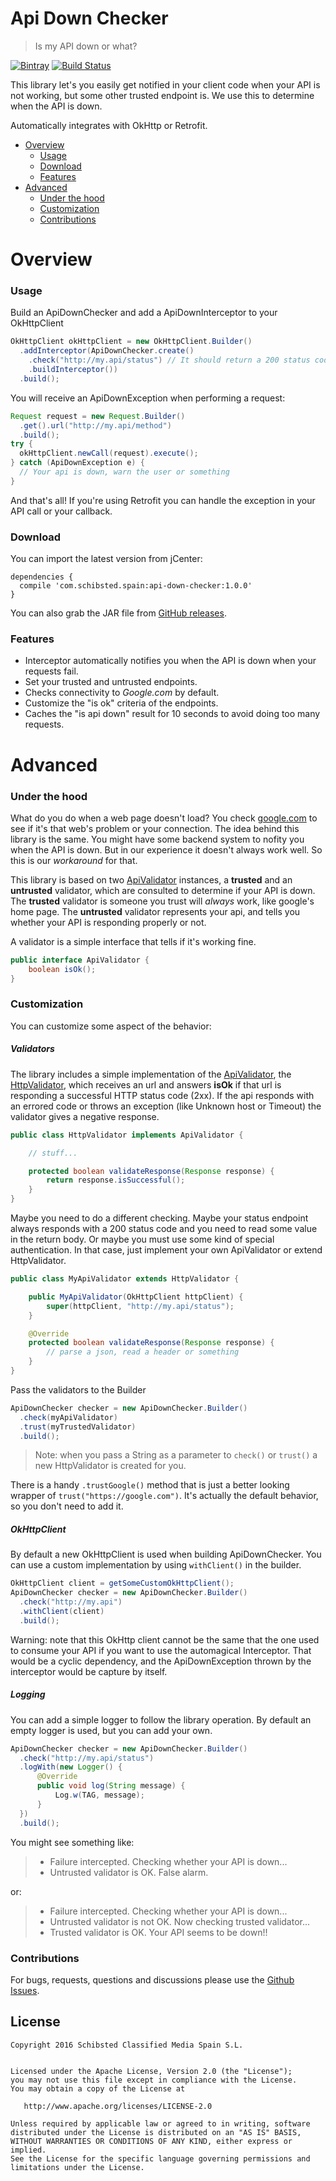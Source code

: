 # Api Down Checker
> Is my API down or what?

[![Bintray](https://img.shields.io/bintray/v/schibstedspain/maven/api-down-checker.svg?maxAge=2592000)](https://bintray.com/schibstedspain/maven/api-down-checker/) [![Build Status](https://travis-ci.org/scm-spain/api-down-checker.svg?branch=master)](https://travis-ci.org/scm-spain/api-down-checker)

This library let's you easily get notified in your client code when your API is not working, but some other trusted endpoint is. We use this to determine when the API is down.

Automatically integrates with OkHttp or Retrofit.

- [Overview](#overview)
  - [Usage](#usage)
  - [Download](#download)
  - [Features](#features)
- [Advanced](#advanced)
  - [Under the hood](#under-the-hood)
  - [Customization](#customization)
  - [Contributions](#contributions)

# Overview

### Usage
Build an ApiDownChecker and add a ApiDownInterceptor to your OkHttpClient
```java
OkHttpClient okHttpClient = new OkHttpClient.Builder()
  .addInterceptor(ApiDownChecker.create()
    .check("http://my.api/status") // It should return a 200 status code
    .buildInterceptor())
  .build();
```


You will receive an ApiDownException when performing a request:
```java
Request request = new Request.Builder()
  .get().url("http://my.api/method")
  .build();
try {
  okHttpClient.newCall(request).execute();
} catch (ApiDownException e) {
  // Your api is down, warn the user or something
}
```

And that's all! If you're using Retrofit you can handle the exception in your API call or your callback.


### Download
You can import the latest version from jCenter:
```
dependencies {
  compile 'com.schibsted.spain:api-down-checker:1.0.0'
}
```

You can also grab the JAR file from [GitHub releases](https://github.com/scm-spain/ApiDownChecker/releases).


### Features
- Interceptor automatically notifies you when the API is down when your requests fail.
- Set your trusted and untrusted endpoints.
- Checks connectivity to *Google.com* by default.
- Customize the "is ok" criteria of the endpoints.
- Caches the "is api down" result for 10 seconds to avoid doing too many requests.


# Advanced

### Under the hood

What do you do when a web page doesn't load? You check [google.com](www.google.com) to see if it's that web's problem or your connection.
The idea behind this library is the same. You might have some backend system to nofity you when the API is down. But in our experience it doesn't always work well. So this is our *workaround* for that.

This library is based on two [ApiValidator](https://github.com/scm-spain/ApiDownChecker/blob/master/apidownchecker/src/main/java/net/infojobs/apidownchecker/ApiValidator.java) instances, a **trusted** and an **untrusted** validator, which are consulted to determine if your API is down. The **trusted** validator is someone you trust will *always* work, like google's home page. The **untrusted** validator represents your api, and tells you whether your API is responding properly or not.

A validator is a simple interface that tells if it's working fine.
```java
public interface ApiValidator {
    boolean isOk();
}
```


### Customization

You can customize some aspect of the behavior:

##### Validators
The library includes a simple implementation of the [ApiValidator](https://github.com/scm-spain/ApiDownChecker/blob/master/apidownchecker/src/main/java/net/infojobs/apidownchecker/ApiValidator.java), the [HttpValidator](https://github.com/scm-spain/ApiDownChecker/blob/master/apidownchecker/src/main/java/net/infojobs/apidownchecker/HttpValidator.java), which receives an url and answers **isOk** if that url is responding a successful HTTP status code (2xx). If the api responds with an errored code or throws an exception (like Unknown host or Timeout) the validator gives a negative response.

```java
public class HttpValidator implements ApiValidator {

    // stuff...

    protected boolean validateResponse(Response response) {
        return response.isSuccessful();
    }
}
```

Maybe you need to do a different checking. Maybe your status endpoint always responds with a 200 status code and you need to read some value in the return body. Or maybe you must use some kind of special authentication. In that case, just implement your own ApiValidator or extend HttpValidator.

```java
public class MyApiValidator extends HttpValidator {

    public MyApiValidator(OkHttpClient httpClient) {
        super(httpClient, "http://my.api/status");
    }

    @Override
    protected boolean validateResponse(Response response) {
        // parse a json, read a header or something
    }
}
```

Pass the validators to the Builder
```java
ApiDownChecker checker = new ApiDownChecker.Builder()
  .check(myApiValidator)
  .trust(myTrustedValidator)
  .build();
```

> Note: when you pass a String as a parameter to `check()` or `trust()` a new HttpValidator is created for you.

There is a handy `.trustGoogle()` method that is just a better looking wrapper of `trust("https://google.com")`. It's actually the default behavior, so you don't need to add it.

##### OkHttpClient
By default a new OkHttpClient is used when building ApiDownChecker. You can use a custom implementation by using `withClient()` in the builder.

```java
OkHttpClient client = getSomeCustomOkHttpClient();
ApiDownChecker checker = new ApiDownChecker.Builder()
  .check("http://my.api")
  .withClient(client)
  .build();
```

Warning: note that this OkHttp client cannot be the same that the one used to consume your API if you want to use the automagical Interceptor. That would be a cyclic dependency, and the ApiDownException thrown by the interceptor would be capture by itself.

##### Logging
You can add a simple logger to follow the library operation. By default an empty logger is used, but you can add your own.

```java
ApiDownChecker checker = new ApiDownChecker.Builder()
  .check("http://my.api/status")
  .logWith(new Logger() {
      @Override
      public void log(String message) {
          Log.w(TAG, message);
      }
  })
  .build();
```

You might see something like:

> - Failure intercepted. Checking whether your API is down...
> - Untrusted validator is OK. False alarm.

or:

> - Failure intercepted. Checking whether your API is down...
> - Untrusted validator is not OK. Now checking trusted validator...
> - Trusted validator is OK. Your API seems to be down!!

### Contributions
For bugs, requests, questions and discussions please use the [Github Issues](https://github.com/scm-spain/ApiDownChecker/issues).


License
-------

    Copyright 2016 Schibsted Classified Media Spain S.L.


    Licensed under the Apache License, Version 2.0 (the "License");
    you may not use this file except in compliance with the License.
    You may obtain a copy of the License at

       http://www.apache.org/licenses/LICENSE-2.0

    Unless required by applicable law or agreed to in writing, software
    distributed under the License is distributed on an "AS IS" BASIS,
    WITHOUT WARRANTIES OR CONDITIONS OF ANY KIND, either express or implied.
    See the License for the specific language governing permissions and
    limitations under the License.
